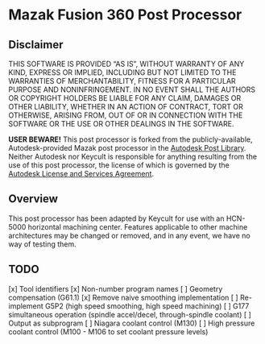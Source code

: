 # Mazak Fusion 360 Post Processor

## Disclaimer

THIS SOFTWARE IS PROVIDED “AS IS”, WITHOUT WARRANTY OF ANY KIND, EXPRESS OR IMPLIED, INCLUDING BUT NOT LIMITED TO THE WARRANTIES OF MERCHANTABILITY, FITNESS FOR A PARTICULAR PURPOSE AND NONINFRINGEMENT. IN NO EVENT SHALL THE AUTHORS OR COPYRIGHT HOLDERS BE LIABLE FOR ANY CLAIM, DAMAGES OR OTHER LIABILITY, WHETHER IN AN ACTION OF CONTRACT, TORT OR OTHERWISE, ARISING FROM, OUT OF OR IN CONNECTION WITH THE SOFTWARE OR THE USE OR OTHER DEALINGS IN THE SOFTWARE.

**USER BEWARE!** This post processor is forked from the publicly-available, Autodesk-provided Mazak post processor in the [Autodesk Post Library](https://cam.autodesk.com/hsmposts). Neither Autodesk nor Keycult is responsible for anything resulting from the use of this post processor, the license of which is governed by the [Autodesk License and Services Agreement](https://www.autodesk.com/company/legal-notices-trademarks/software-license-agreements-legacy). 

## Overview

This post processor has been adapted by Keycult for use with an HCN-5000 horizontal machining center. Features applicable to other machine architectures may be changed or removed, and in any event, we have no way of testing them.

## TODO

[x] Tool identifiers
[x] Non-number program names
[ ] Geometry compensation (G61.1)
[x] Remove naive smoothing implementation
[ ] Re-implement G5P2 (high speed smoothing, high speed machining)
[ ] G177 simultaneous operation (spindle accel/decel, through-spindle coolant)
[ ] Output as subprogram
[ ] Niagara coolant control (M130)
[ ] High pressure coolant control (M100 - M106 to set coolant pressure levels)
